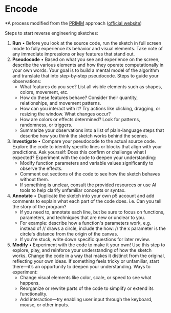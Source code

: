 # Encode

*A process modified from the
[PRIMM](https://www.raspberrypi.org/blog/primm-talk-in-programming-lessons-research-seminar/)
approach ([official website](https://primmportal.com/))

Steps to start reverse engineering sketches:

1. **Run** • Before you look at the source code, run the sketch in full screen
   mode to fully experience its behavior and visual elements. Take note of any
   immediate impressions or key features that stand out.
2. **Pseudocode** • Based on what you see and experience on the screen, describe
   the various elements and how they operate computationally in your own words.
   Your goal is to build a mental model of the algorithm and translate that into
   step-by-step pseudocode. Steps to guide your observations:
    - What features do you see? List all visible elements such as shapes,
      colors, movement, etc.
    - How do these features behave? Consider their quantity, relationships, and
      movement patterns.
    - How can you interact with it? Try actions like clicking, dragging, or
      resizing the window. What changes occur?
    - How are colors or effects determined? Look for patterns, randomness, or
      triggers.
    - Summarize your observations into a list of plain-language steps that
      describe how you think the sketch works behind the scenes.
3. **Investigate** • Compare your pseudocode to the actual source code. Explore
   the code to identify specific lines or blocks that align with your
   predictions. Ask yourself: Does this confirm or challenge what I expected?
   Experiment with the code to deepen your understanding:
    - Modify function parameters and variable values significantly to observe
      the effects.
    - Comment out sections of the code to see how the sketch behaves without
      them.
    - If something is unclear, consult the provided resources or use AI tools to
      help clarify unfamiliar concepts or syntax.
4. **Annotate** • Duplicate the sketch into your own p5 account and add comments
   to explain what each part of the code does. i.e. Can you tell the story of
   the program?
    - If you need to, annotate each line, but be sure to focus on functions,
      parameters, and techniques that are new or unclear to you.
    - For example: describe how a function's parameters work, e.g. instead of //
      draws a circle, include the how: // the x parameter is the circle's
      distance from the origin of the canvas.
    - If you're stuck, write down specific questions for later review.
5. **Modify** • Experiment with the code to make it your own! Use this step to
   explore, play, and reinforce your understanding of how the sketch works.
   Change the code in a way that makes it distinct from the original, reflecting
   your own ideas. If something feels tricky or unfamiliar, start there—it’s
   an opportunity to deepen your understanding. Ways to experiment:
    - Change visual elements like color, scale, or speed to see what happens.
    - Reorganize or rewrite parts of the code to simplify or extend its
      functionality.
    - Add interaction—try enabling user input through the keyboard, mouse, or
      other inputs.
